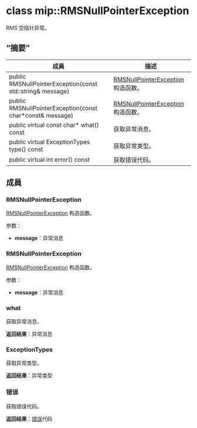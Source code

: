 # <a name="class-miprmsnullpointerexception"></a>class mip::RMSNullPointerException 
RMS 空指针异常。
  
## <a name="summary"></a>“摘要”
 成員                        | 描述                                
--------------------------------|---------------------------------------------
 public RMSNullPointerException(const std::string& message)  |  [RMSNullPointerException](class_mip_rmsnullpointerexception.md) 构造函数。
 public RMSNullPointerException(const char*const& message)  |  [RMSNullPointerException](class_mip_rmsnullpointerexception.md) 构造函数。
 public virtual const char* what() const  |  获取异常消息。
 public virtual ExceptionTypes type() const  |  获取异常类型。
 public virtual int error() const  |  获取错误代码。
  
## <a name="members"></a>成員
  
### <a name="rmsnullpointerexception"></a>RMSNullPointerException
[RMSNullPointerException](class_mip_rmsnullpointerexception.md) 构造函数。

参数：  
* **message**：异常消息


  
### <a name="rmsnullpointerexception"></a>RMSNullPointerException
[RMSNullPointerException](class_mip_rmsnullpointerexception.md) 构造函数。

参数：  
* **message**：异常消息


  
### <a name="what"></a>what
获取异常消息。

  
**返回结果**：异常消息
  
### <a name="exceptiontypes"></a>ExceptionTypes
获取异常类型。

  
**返回结果**：异常类型
  
### <a name="error"></a>错误
获取错误代码。

  
**返回结果**：[错误](class_mip_error.md)代码
